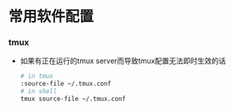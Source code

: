 # 常用软件配置

### tmux

* 如果有正在运行的tmux server而导致tmux配置无法即时生效的话
  ``` bash
  # in tmux
  :source-file ~/.tmux.conf
  # in shell
  tmux source-file ~/.tmux.conf
  ```